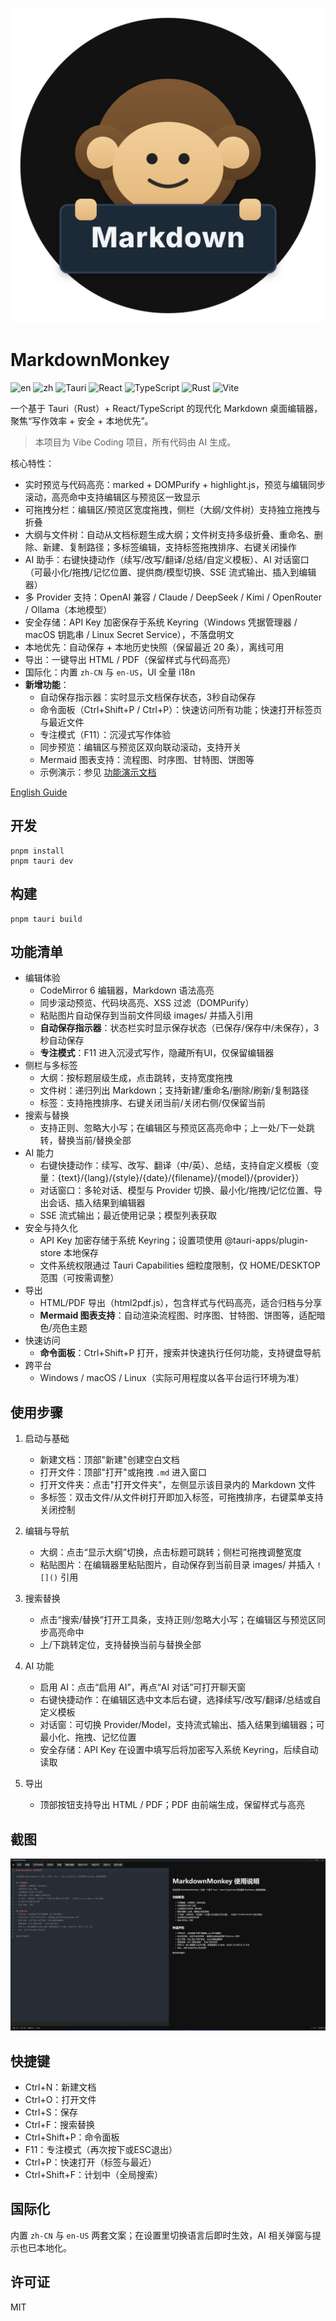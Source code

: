 ![editor](assets/icon.svg)
# MarkdownMonkey

![en](https://img.shields.io/badge/lang-English-blue) ![zh](https://img.shields.io/badge/lang-zh--CN-brightgreen) ![Tauri](https://img.shields.io/badge/Tauri-2.x-24C8DB?logo=tauri&logoColor=white) ![React](https://img.shields.io/badge/React-19-61DAFB?logo=react&logoColor=white) ![TypeScript](https://img.shields.io/badge/TypeScript-5-blue?logo=typescript&logoColor=white) ![Rust](https://img.shields.io/badge/Rust-stable-000?logo=rust&logoColor=white) ![Vite](https://img.shields.io/badge/Vite-7-646CFF?logo=vite&logoColor=white)

一个基于 Tauri（Rust）+ React/TypeScript 的现代化 Markdown 桌面编辑器，聚焦“写作效率 + 安全 + 本地优先”。

> 本项目为 Vibe Coding 项目，所有代码由 AI 生成。

核心特性：
- 实时预览与代码高亮：marked + DOMPurify + highlight.js，预览与编辑同步滚动，高亮命中支持编辑区与预览区一致显示
- 可拖拽分栏：编辑区/预览区宽度拖拽，侧栏（大纲/文件树）支持独立拖拽与折叠
- 大纲与文件树：自动从文档标题生成大纲；文件树支持多级折叠、重命名、删除、新建、复制路径；多标签编辑，支持标签拖拽排序、右键关闭操作
- AI 助手：右键快捷动作（续写/改写/翻译/总结/自定义模板）、AI 对话窗口（可最小化/拖拽/记忆位置、提供商/模型切换、SSE 流式输出、插入到编辑器）
- 多 Provider 支持：OpenAI 兼容 / Claude / DeepSeek / Kimi / OpenRouter / Ollama（本地模型）
- 安全存储：API Key 加密保存于系统 Keyring（Windows 凭据管理器 / macOS 钥匙串 / Linux Secret Service），不落盘明文
- 本地优先：自动保存 + 本地历史快照（保留最近 20 条），离线可用
- 导出：一键导出 HTML / PDF（保留样式与代码高亮）
- 国际化：内置 `zh-CN` 与 `en-US`，UI 全量 i18n
- **新增功能**：
  - 自动保存指示器：实时显示文档保存状态，3秒自动保存
  - 命令面板（Ctrl+Shift+P / Ctrl+P）：快速访问所有功能；快速打开标签页与最近文件
  - 专注模式（F11）：沉浸式写作体验
  - 同步预览：编辑区与预览区双向联动滚动，支持开关
  - Mermaid 图表支持：流程图、时序图、甘特图、饼图等
  - 示例演示：参见 [功能演示文档](demo-features.md)

[English Guide](README.md)


 

## 开发

```
pnpm install
pnpm tauri dev
```

## 构建

```
pnpm tauri build
```

## 功能清单

- 编辑体验
  - CodeMirror 6 编辑器，Markdown 语法高亮
  - 同步滚动预览、代码块高亮、XSS 过滤（DOMPurify）
  - 粘贴图片自动保存到当前文件同级 images/ 并插入引用
  - **自动保存指示器**：状态栏实时显示保存状态（已保存/保存中/未保存），3秒自动保存
  - **专注模式**：F11 进入沉浸式写作，隐藏所有UI，仅保留编辑器
- 侧栏与多标签
  - 大纲：按标题层级生成，点击跳转，支持宽度拖拽
  - 文件树：递归列出 Markdown；支持新建/重命名/删除/刷新/复制路径
  - 标签：支持拖拽排序、右键关闭当前/关闭右侧/仅保留当前
- 搜索与替换
  - 支持正则、忽略大小写；在编辑区与预览区高亮命中；上一处/下一处跳转，替换当前/替换全部
- AI 能力
  - 右键快捷动作：续写、改写、翻译（中/英）、总结，支持自定义模板（变量：{text}/{lang}/{style}/{date}/{filename}/{model}/{provider}）
  - 对话窗口：多轮对话、模型与 Provider 切换、最小化/拖拽/记忆位置、导出会话、插入结果到编辑器
  - SSE 流式输出；最近使用记录；模型列表获取
- 安全与持久化
  - API Key 加密存储于系统 Keyring；设置项使用 @tauri-apps/plugin-store 本地保存
  - 文件系统权限通过 Tauri Capabilities 细粒度限制，仅 HOME/DESKTOP 范围（可按需调整）
- 导出
  - HTML/PDF 导出（html2pdf.js），包含样式与代码高亮，适合归档与分享
  - **Mermaid 图表支持**：自动渲染流程图、时序图、甘特图、饼图等，适配暗色/亮色主题
- 快速访问
  - **命令面板**：Ctrl+Shift+P 打开，搜索并快速执行任何功能，支持键盘导航
- 跨平台
  - Windows / macOS / Linux（实际可用程度以各平台运行环境为准）

## 使用步骤

1) 启动与基础
   - 新建文档：顶部"新建"创建空白文档
   - 打开文件：顶部"打开"或拖拽 `.md` 进入窗口
   - 打开文件夹：点击"打开文件夹"，左侧显示该目录内的 Markdown 文件
   - 多标签：双击文件/从文件树打开即加入标签，可拖拽排序，右键菜单支持关闭控制

2) 编辑与导航
   - 大纲：点击“显示大纲”切换，点击标题可跳转；侧栏可拖拽调整宽度
   - 粘贴图片：在编辑器里粘贴图片，自动保存到当前目录 images/ 并插入 `![]()` 引用

3) 搜索替换
   - 点击“搜索/替换”打开工具条，支持正则/忽略大小写；在编辑区与预览区同步高亮命中
   - 上/下跳转定位，支持替换当前与替换全部

4) AI 功能
   - 启用 AI：点击“启用 AI”，再点“AI 对话”可打开聊天窗
   - 右键快捷动作：在编辑区选中文本后右键，选择续写/改写/翻译/总结或自定义模板
   - 对话窗：可切换 Provider/Model，支持流式输出、插入结果到编辑器；可最小化、拖拽、记忆位置
   - 安全存储：API Key 在设置中填写后将加密写入系统 Keyring，后续自动读取

5) 导出
   - 顶部按钮支持导出 HTML / PDF；PDF 由前端生成，保留样式与高亮

## 截图
![ai-chat](assets/screenshotZH.png)

## 快捷键
- Ctrl+N：新建文档
- Ctrl+O：打开文件
- Ctrl+S：保存
- Ctrl+F：搜索替换
- Ctrl+Shift+P：命令面板
- F11：专注模式（再次按下或ESC退出）
- Ctrl+P：快速打开（标签与最近）
- Ctrl+Shift+F：计划中（全局搜索）

## 国际化
内置 `zh-CN` 与 `en-US` 两套文案；在设置里切换语言后即时生效，AI 相关弹窗与提示也已本地化。

## 许可证
MIT
